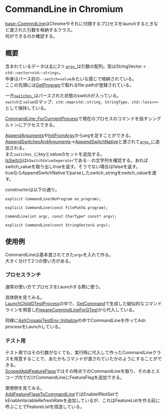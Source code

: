 # CommandLine in Chromium

[base::CommndLine](https://source.chromium.org/chromium/chromium/src/+/main:base/command_line.h)はChromeやそれに付随するプロセスをlaunchするときなど渡された引数を格納するクラス。  
何ができるのか確認する。


## 概要
含まれているデータは主に2つ
[`argv_`](https://source.chromium.org/chromium/chromium/src/+/main:base/command_line.h;l=318;drc=eef4762779d05708d5dfc7d5fe4ea16288069a35)は引数の配列。型はStringVector = `std::vector<std::string>`。  
中身はパース前の`--switch=value`みたいな感じで格納されている。  
ここの先頭には[GetProgram](https://source.chromium.org/chromium/chromium/src/+/main:base/command_line.cc;l=281;drc=eef4762779d05708d5dfc7d5fe4ea16288069a35)で取れるfile pathが登録されている。

一方[`switches_`](https://source.chromium.org/chromium/chromium/src/+/main:base/command_line.h;l=321;drc=eef4762779d05708d5dfc7d5fe4ea16288069a35)はパースされた状態のswitchが入っている。  
`switch`と`value`のマップ、`std::map<std::string, StringType, std::less<>>`として保持している。

[CommandLine::ForCurrrentProcess](https://source.chromium.org/chromium/chromium/src/+/main:base/command_line.cc;l=246;drc=eef4762779d05708d5dfc7d5fe4ea16288069a35)で現在のプロセスのコマンドを指すシングルトンにアクセスできる。

[AppendArguments](https://source.chromium.org/chromium/chromium/src/+/main:base/command_line.cc;l=464;drc=eef4762779d05708d5dfc7d5fe4ea16288069a35)や[InitFromArgv](https://source.chromium.org/chromium/chromium/src/+/main:base/command_line.cc;l=273;drc=eef4762779d05708d5dfc7d5fe4ea16288069a35)からargを足すことができる。
[AppendSwitchesAndArguments](https://source.chromium.org/chromium/chromium/src/+/main:base/command_line.cc;l=532;drc=eef4762779d05708d5dfc7d5fe4ea16288069a35)→[AppendSwitchNative](https://source.chromium.org/chromium/chromium/src/+/main:base/command_line.cc;l=344;drc=eef4762779d05708d5dfc7d5fe4ea16288069a35)と渡されて[`argv_`](https://source.chromium.org/chromium/chromium/src/+/main:base/command_line.h;l=318;drc=eef4762779d05708d5dfc7d5fe4ea16288069a35)に追加される。  
また`switches_`にkeyとvalueのセットを追加する。  
[IsSwitch](https://source.chromium.org/chromium/chromium/src/+/main:base/command_line.cc;l=81;drc=eef4762779d05708d5dfc7d5fe4ea16288069a35)は`kSwitchValueSeperator`である`--`の文字列を確認する。あればswitch_valueを取り出しtrueを返す。そうでない場合はfalseを返す。  
trueならAppendSwitchNativeでparseしたswitch_stringをswitch_valueを渡す。

constructorは以下の通り。
```cpp=
explicit CommandLine(NoProgram no_program);

explicit CommandLine(const FilePath& program);

CommndLine(int argc, const CharType* const* argv);

explicit CommandLine(const StringVector& argv);
```

## 使用例
CommandLineは基本渡されてきた`argv`を入れて作る。  
大きく分けて2つの使い方がある。


### プロセスランチ
通常の使い方でプロセスをLaunchする際に使う。  

具体例を見てみる。  
[LaunchChildGTestProcess](https://source.chromium.org/chromium/chromium/src/+/main:base/test/launcher/test_launcher.cc;l=1175;drc=eef4762779d05708d5dfc7d5fe4ea16288069a35)の中で、[GetCommand](https://source.chromium.org/chromium/chromium/src/+/main:content/public/test/test_launcher.cc;l=199;drc=eef4762779d05708d5dfc7d5fe4ea16288069a35)で生成した疑似的なコマンドラインを用意し[PrepareCommndLineForGTest](https://source.chromium.org/chromium/chromium/src/+/main:base/test/launcher/test_launcher.cc;l=358;drc=eef4762779d05708d5dfc7d5fe4ea16288069a35)から代入している。

同様に[AshCrosapiTestEnv::Initialize](https://source.chromium.org/chromium/chromium/src/+/main:chrome/browser/ash/crosapi/test/ash_crosapi_tests_env.cc;l=52;drc=eef4762779d05708d5dfc7d5fe4ea16288069a35)の中でCommandLineを作ってAsh processをLaunchしている。

### テスト用
テスト用ではその引数がなくても、実行時に代入して作ったCommandLineクラスを用意することで、あたかもコマンドが渡されていたかのようにすることができる。  
[ScopedAddFeatureFlags](https://source.chromium.org/chromium/chromium/src/+/main:base/scoped_add_feature_flags.cc;l=15;drc=eef4762779d05708d5dfc7d5fe4ea16288069a35)ではその時点でのCommandLineを取り、そのあとスコープ内でだけCommandLineにFeatureFlagを追加できる。

使用例を見てみる。  
[AddFeatureFlagsToCommandLine](https://source.chromium.org/chromium/chromium/src/+/main:chrome/app/chrome_main_delegate.cc;l=458;drc=eef4762779d05708d5dfc7d5fe4ea16288069a35)ではEnableIfNotSetでkEnableVariableRefreshRateを追加しているが、これはFeatureListを作る前に呼ぶことでFeatureListを捏造している。
